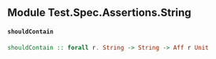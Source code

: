 ## Module Test.Spec.Assertions.String

#### `shouldContain`

``` purescript
shouldContain :: forall r. String -> String -> Aff r Unit
```


